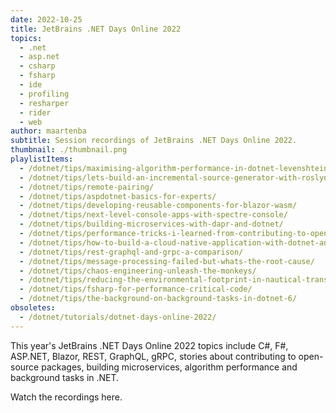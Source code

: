 ```yaml
---
date: 2022-10-25
title: JetBrains .NET Days Online 2022
topics:
  - .net
  - asp.net
  - csharp
  - fsharp
  - ide
  - profiling
  - resharper
  - rider
  - web
author: maartenba
subtitle: Session recordings of JetBrains .NET Days Online 2022.
thumbnail: ./thumbnail.png
playlistItems:
  - /dotnet/tips/maximising-algorithm-performance-in-dotnet-levenshtein-distance/
  - /dotnet/tips/lets-build-an-incremental-source-generator-with-roslyn/
  - /dotnet/tips/remote-pairing/
  - /dotnet/tips/aspdotnet-basics-for-experts/
  - /dotnet/tips/developing-reusable-components-for-blazor-wasm/
  - /dotnet/tips/next-level-console-apps-with-spectre-console/
  - /dotnet/tips/building-microservices-with-dapr-and-dotnet/
  - /dotnet/tips/performance-tricks-i-learned-from-contributing-to-open-source-dotnet-packages/
  - /dotnet/tips/how-to-build-a-cloud-native-application-with-dotnet-and-aws/
  - /dotnet/tips/rest-graphql-and-grpc-a-comparison/
  - /dotnet/tips/message-processing-failed-but-whats-the-root-cause/
  - /dotnet/tips/chaos-engineering-unleash-the-monkeys/
  - /dotnet/tips/reducing-the-environmental-footprint-in-nautical-transport-with-fsharp-serverless/
  - /dotnet/tips/fsharp-for-performance-critical-code/
  - /dotnet/tips/the-background-on-background-tasks-in-dotnet-6/
obsoletes:
  - /dotnet/tutorials/dotnet-days-online-2022/
---
```


This year's JetBrains .NET Days Online 2022 topics include C#, F#, ASP.NET, Blazor, REST, GraphQL, gRPC, stories about contributing to open-source packages, building microservices, algorithm performance and background tasks in .NET.

Watch the recordings here.
